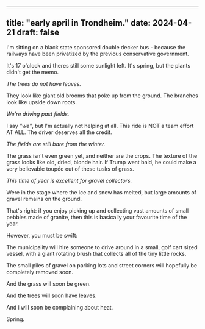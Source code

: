 
---
title: "early april in Trondheim."
date: 2024-04-21
draft: false
---

I'm sitting on a black state sponsored double decker bus - because the railways have been privatized by the previous conservative government.

It's 17 o'clock and theres still some sunlight left. It's spring, but the plants didn't get the memo.

*The trees do not have leaves.*

They look like giant old brooms that poke up from the ground.
The branches look like upside down roots.

*We're driving past fields.*

I say *"we"*, but I'm actually not helping at all. This ride is NOT a team effort AT ALL. The driver deserves all the credit.

*The fields are still bare from the winter.*

The grass isn't even green yet, and neither are the crops. The texture of the grass looks like old, dried, blonde hair. If Trump went bald, he could make a very believable toupée out of these tusks of grass.

*This time of year is excellent for gravel collectors.*

Were in the stage where the ice and snow has melted, but large amounts of gravel remains on the ground.

That's right: if you enjoy picking up and collecting vast amounts of small pebbles made of granite, then this is basically your favourite time of the year.

However, you must be swift:

The municipality will hire someone to drive around in a small, golf cart sized vessel, with a giant rotating brush that collects all of the tiny little rocks.

The small piles of gravel on parking lots and street corners will hopefully be completely removed soon.

And the grass will soon be green.

And the trees will soon have leaves.

And i will soon be complaining about heat.

Spring.



